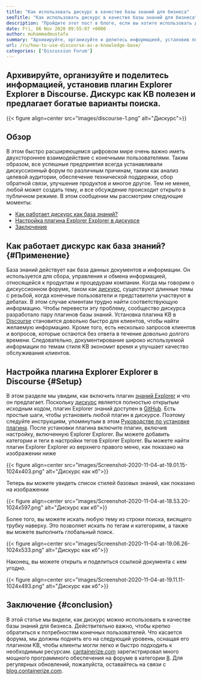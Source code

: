 ```yaml
---
title: "Как использовать дискурс в качестве базы знаний для бизнеса" 
seoTitle: "Как использовать дискурс в качестве базы знаний для бизнеса" 
description: "Пройдите этот пост в блоге, если вы хотите использовать дискурс в качестве базы знаний. Включите это сегодня и поделитесь живыми версиями документов вашей компании" 
date: Fri, 06 Nov 2020 09:55:07 +0000
author: muhammadmustafa
summary: "Архивируйте, организуйте и делитесь информацией, установив плагин Explorer знаний в Discourse. Дискурс как KB полезен и предлагает богатые варианты поиска." 
url: /ru/how-to-use-discourse-as-a-knowledge-base/
categories: ['Discussion Forum']
---
```


## Архивируйте, организуйте и поделитесь информацией, установив плагин Explorer Explorer в Discourse. Дискурс как KB полезен и предлагает богатые варианты поиска.

{{< figure align=center src="images/discourse-1.png" alt="Дискурс">}}


## Обзор
В этом быстро расширяющемся цифровом мире очень важно иметь двухстороннее взаимодействие с конечными пользователями. Таким образом, все успешные предприятия всегда устанавливали дискуссионный форум по различным причинам, таким как анализ целевой аудитории, обеспечение технической поддержки, сбор обратной связи, улучшение продуктов и многое другое. Тем не менее, любой может создать тему, и все обсуждение происходит открыто в публичном режиме.
В этом сообщении мы рассмотрим следующие моменты:
  * [Как работает дискурс как база знаний?][1]
  * [Настройка плагина Explorer Explorer в дискурсе][2]
  * [Заключение][3]

## Как работает дискурс как база знаний? {#Применение}
База знаний действует как база данных документов и информации. Он используется для сбора, управления и обмена информацией, относящейся к продуктам и процедурам компании. Когда мы говорим о дискуссионном форуме, таком как [дискурс][4], существуют длинные темы с резьбой, когда конечные пользователи и представители участвуют в дебатах. В этом случае клиентам трудно найти соответствующую информацию. Чтобы перевести эту проблему, сообщество дискурса разработало пару плагинов базы знаний.
Установка плагина KB в [Discourse][4] становится довольно быстро для клиентов, чтобы найти желаемую информацию. Кроме того, есть несколько запросов клиентов и вопросов, которые остаются без ответа в течение довольно долгого времени. Следовательно, документирование широко используемой информации по темам стиля KB экономит время и улучшает качество обслуживания клиентов.

## Настройка плагина Explorer Explorer в Discourse {#Setup}
В этом разделе мы увидим, как включить плагин [знаний Explorer][5] и что он предлагает.
Поскольку [дискурс][4] является полностью открытым исходным кодом, плагин Explorer знаний доступен в [GitHub][5].
Есть простые шаги, чтобы установить любой плагин в дискурсе. Поэтому следуйте инструкциям, упомянутым в этом [Руководстве по установке плагина][6].
После установки плагина включите плагин, включив настройку, включенную Explorer Explorer. Вы можете добавить категории и теги в настройки тегов Explorer Explorer.
Вы можете найти плагин Explorer Explorer из верхнего правого меню, как показано на изображении ниже

{{< figure align=center src="images/Screenshot-2020-11-04-at-19.01.15-1024x403.png" alt="Дискурс как кб">}}

Теперь вы можете увидеть список стилей базовых знаний, как показано на изображении

{{< figure align=center src="images/Screenshot-2020-11-04-at-18.53.20-1024x597.png" alt="Дискурс как кб">}}

Более того, вы можете искать любую тему из строки поиска, висящего трубку наверху. Это позволяет искать по тегам и категориям, а также вы можете выполнить глобальный поиск.

{{< figure align=center src="images/Screenshot-2020-11-04-at-19.06.26-1024x533.png" alt="Дискурс как кб">}}

Наконец, вы можете открыть и поделиться ссылкой документа с кем угодно.

{{< figure align=center src="images/Screenshot-2020-11-04-at-19.11.11-1024x493.png" alt="Дискурс как кб">}}


## Заключение {#conclusion}
В этой статье мы видели, как дискурс можно использовать в качестве базы знаний для бизнеса. Действительно важно, чтобы крепко обратиться к потребностям конечных пользователей. Что касается форума, мы должны поднять его на следующий уровень, оснащая его плагином KB, чтобы клиенты могли легко и быстро подходить к необходимым ресурсам.
[cantainerize.com][7] зарегистрировал много мощного программного обеспечения на форуме в категории [8][8]. Для регулярных обновлений, пожалуйста, оставайтесь на связи с [blog.containerize.com][9].

  
[1]: #usage
[2]: #setup
[3]: #Conclusion
[4]: https://products.containerize.com/discussion-forum/discourse
[5]: https://github.com/discourse/discourse-knowledge-explorer
[6]: https://meta.discourse.org/t/install-a-plugin/19157
[7]: https://www.containerize.com/
[8]: https://products.containerize.com/discussion-forum
[9]: https://blog.containerize.com/
